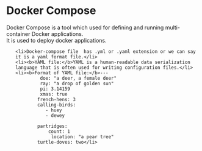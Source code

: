 <h1>Docker Compose</h1>


<p>Docker Compose is a tool which used for defining and running multi-container Docker applications. <br> It is used to deploy docker applications. </p>


<ul>

    <li>Docker-compose file  has .yml or .yaml extension or we can say it is a yaml format file.</li>
    <li><b>YAML file:</b>YAML is a human-readable data serialization language that is often used for writing configuration files.</li>
    <li><b>Format of YAML file:</b>---
             doe: "a deer, a female deer"
             ray: "a drop of golden sun"
             pi: 3.14159
             xmas: true
            french-hens: 3
            calling-birds:
               - huey
               - dewey
    
            partridges:
                count: 1
                 location: "a pear tree"
            turtle-doves: two</li>

</ul>



